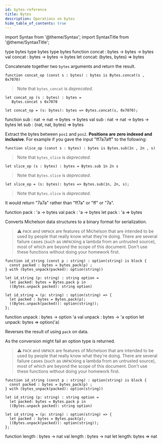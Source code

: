 ```yaml
---
id: bytes-reference
title: Bytes
description: Operations on bytes
hide_table_of_contents: true
---
```


import Syntax from '@theme/Syntax';
import SyntaxTitle from '@theme/SyntaxTitle';

<SyntaxTitle syntax="pascaligo">
type bytes
</SyntaxTitle>
<SyntaxTitle syntax="cameligo">
type bytes
</SyntaxTitle>
<SyntaxTitle syntax="reasonligo">
type bytes
</SyntaxTitle>

<SyntaxTitle syntax="pascaligo">
function concat : bytes -> bytes -> bytes
</SyntaxTitle>
<SyntaxTitle syntax="cameligo">
val concat : bytes -> bytes -> bytes
</SyntaxTitle>
<SyntaxTitle syntax="reasonligo">
let concat: (bytes, bytes) => bytes
</SyntaxTitle>

Concatenate together two `bytes` arguments and return the result.

<Syntax syntax="pascaligo">

```pascaligo
function concat_op (const s : bytes) : bytes is Bytes.concat(s , 0x7070)
```

> Note that `bytes_concat` is *deprecated*. 

</Syntax>
<Syntax syntax="cameligo">

```cameligo
let concat_op (s : bytes) : bytes =
   Bytes.concat s 0x7070
```

</Syntax>
<Syntax syntax="reasonligo">

```reasonligo
let concat_op = (s: bytes): bytes => Bytes.concat(s, 0x7070);
```

</Syntax>

<SyntaxTitle syntax="pascaligo">
function sub : nat -> nat -> bytes -> bytes
</SyntaxTitle>
<SyntaxTitle syntax="cameligo">
val sub : nat -> nat -> bytes -> bytes
</SyntaxTitle>
<SyntaxTitle syntax="reasonligo">
let sub : (nat, nat, bytes) => bytes
</SyntaxTitle>

Extract the bytes between `pos1` and `pos2`. **Positions are zero indexed and
inclusive**. For example if you gave the input "ff7a7aff" to the following:

<Syntax syntax="pascaligo">

```pascaligo
function slice_op (const s : bytes) : bytes is Bytes.sub(1n , 2n , s)
```

> Note that `bytes_slice` is *deprecated*.

</Syntax>
<Syntax syntax="cameligo">

```cameligo
let slice_op (s : bytes) : bytes = Bytes.sub 1n 2n s
```

> Note that `Bytes.slice` is *deprecated*.

</Syntax>
<Syntax syntax="reasonligo">

```
let slice_op = (s: bytes): bytes => Bytes.sub(1n, 2n, s);
```

> Note that `Bytes.slice` is *deprecated*.

</Syntax>

It would return "7a7a" rather than "ff7a" or "ff" or "7a".

<SyntaxTitle syntax="pascaligo">
function pack : 'a -> bytes
</SyntaxTitle>
<SyntaxTitle syntax="cameligo">
val pack : 'a -> bytes
</SyntaxTitle>
<SyntaxTitle syntax="reasonligo">
let pack : 'a => bytes
</SyntaxTitle>

Converts Michelson data structures to a binary format for serialization.

> ⚠️ `PACK` and `UNPACK` are features of Michelson that are intended to be used by people that really know what they're doing. There are several failure cases (such as `UNPACK`ing a lambda from an untrusted source), most of which are beyond the scope of this document. Don't use these functions without doing your homework first.



<Syntax syntax="pascaligo">

```pascaligo
function id_string (const p : string) : option(string) is block {
  const packed : bytes = bytes_pack(p) ;
} with (bytes_unpack(packed): option(string))
```

</Syntax>
<Syntax syntax="cameligo">

```cameligo
let id_string (p: string) : string option =
  let packed: bytes = Bytes.pack p in
  ((Bytes.unpack packed): string option)
```

</Syntax>
<Syntax syntax="reasonligo">

```reasonligo
let id_string = (p: string) : option(string) => {
  let packed : bytes = Bytes.pack(p);
  ((Bytes.unpack(packed)): option(string));
};
```

</Syntax>


<SyntaxTitle syntax="pascaligo">
function unpack : bytes -> option 'a
</SyntaxTitle>
<SyntaxTitle syntax="cameligo">
val unpack : bytes -> 'a option
</SyntaxTitle>
<SyntaxTitle syntax="reasonligo">
let unpack: bytes => option('a)
</SyntaxTitle>

Reverses the result of using `pack` on data. 

As the conversion might fail an option type is returned.

> ⚠️ `PACK` and `UNPACK` are features of Michelson that are intended to be used by people that really know what they're doing. There are several failure cases (such as `UNPACK`ing a lambda from an untrusted source), most of which are beyond the scope of this document. Don't use these functions without doing your homework first.



<Syntax syntax="pascaligo">

```pascaligo
function id_string (const p : string) : option(string) is block {
  const packed : bytes = bytes_pack(p) ;
} with (bytes_unpack(packed): option(string))
```

</Syntax>
<Syntax syntax="cameligo">

```cameligo
let id_string (p: string) : string option =
  let packed: bytes = Bytes.pack p in
  ((Bytes.unpack packed): string option)
```

</Syntax>
<Syntax syntax="reasonligo">

```reasonligo
let id_string = (p: string) : option(string) => {
  let packed : bytes = Bytes.pack(p);
  ((Bytes.unpack(packed)): option(string));
};
```

</Syntax>

<SyntaxTitle syntax="pascaligo">
function length : bytes -> nat
</SyntaxTitle>
<SyntaxTitle syntax="cameligo">
val length : bytes -> nat
</SyntaxTitle>
<SyntaxTitle syntax="reasonligo">
let length: bytes => nat
</SyntaxTitle>
